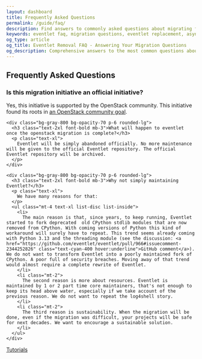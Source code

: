 ```yaml
---
layout: dashboard
title: Frequently Asked Questions
permalink: /guide/faq/
description: Find answers to commonly asked questions about migrating from Eventlet, including technical challenges, performance considerations, and practical solutions for specific use cases.
keywords: eventlet faq, migration questions, eventlet replacement, asyncio vs eventlet, threading vs eventlet, eventlet migration problems, transition challenges
og_type: article
og_title: Eventlet Removal FAQ - Answering Your Migration Questions
og_description: Comprehensive answers to the most common questions about migrating away from Eventlet to modern asynchronous alternatives.
---
```


<div class="mt-10">
  <h2 class="text-3xl font-bold mb-6">Frequently Asked Questions</h2>
  
  <div class="space-y-8">
    <div class="bg-gray-800 bg-opacity-70 p-6 rounded-lg">
      <h3 class="text-2xl font-bold mb-3">Is this migration initiative an official initiative?</h3>
      <p class="text-xl">
        Yes, this initiative is supported by the OpenStack community. This initiative found its roots in <a href="https://review.opendev.org/c/openstack/governance/+/902585" class="text-cyan-400 hover:underline">an OpenStack community goal</a>.
      </p>
    </div>
    
    <div class="bg-gray-800 bg-opacity-70 p-6 rounded-lg">
      <h3 class="text-2xl font-bold mb-3">What will happen to eventlet once the openstack migration is complete?</h3>
      <p class="text-xl">
        Eventlet will be simply abandoned officially. No more maintenance will be given to the official Eventlet repository. The official Eventlet repository will be archived.
      </p>
    </div>
    
    <div class="bg-gray-800 bg-opacity-70 p-6 rounded-lg">
      <h3 class="text-2xl font-bold mb-3">Why not simply maintaining Eventlet?</h3>
      <p class="text-xl">
        We have many reasons for that:
      </p>
      <ul class="mt-4 text-xl list-disc list-inside">
        <li>
          The main reason is that, since years, to keep running, Eventlet started to fork deprecated  old CPython stdlib modules that are now removed from CPython. With coming versions of Python this kind of workaround will surely have to repeat. This trend seems already coming with Python 3.13 and the threading module (see the discussion: <a href="https://github.com/eventlet/eventlet/pull/966#issuecomment-2344252826" class="text-cyan-400 hover:underline">GitHub comment</a>). We do not want to transform Eventlet into a poorly maintained fork of CPython. A poor full of security breaches. Moving away of that trend would almost require a complete rewrite of Eventlet.
        </li>
        <li class="mt-2">
          The second reason is more about resources. Eventlet is maintained by 1 or 2 part time core maintainers, that's not enough to keep its head above water, especially if we take account of the previous reason. We do not want to repeat the log4shell story.
        </li>
        <li class="mt-2">
          The third reason is sustainability. When the migration will be done, even if the migration was difficult, your projects will be safe for next decades. We want to encourage a sustainable solution.
        </li>
      </ul>
    </div>
  </div>
</div>

<div class="mt-10 flex justify-between">
    <a href="{{ site.baseurl }}{% link guide/tutorials.md %}" class="inline-block bg-gradient-to-r from-yellow-400 to-yellow-600 text-gray-900 font-semibold py-3 px-8 rounded hover:scale-105 transition-transform">
        <i class="fas fa-arrow-left mr-2"></i>Tutorials
    </a>
    <div><!-- No next page --></div>
</div>

